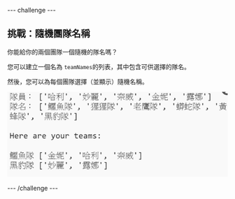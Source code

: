 --- challenge ---

## 挑戰：隨機團隊名稱

你能給你的兩個團隊一個隨機的隊名嗎？

您可以建立一個名為 `teamNames`的列表，其中包含可供選擇的隊名。

然後，您可以為每個團隊選擇（並顯示）隨機名稱。

![截圖](images/team-finished.png)

--- /challenge ---